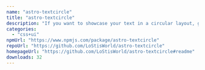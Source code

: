```yaml
---
name: "astro-textcircle"
title: "astro-textcircle"
description: "If you want to showcase your text in a circular layout, give this Astro component a try."
categories:
  - "css+ui"
npmUrl: "https://www.npmjs.com/package/astro-textcircle"
repoUrl: "https://github.com/LoStisWorld/astro-textcircle"
homepageUrl: "https://github.com/LoStisWorld/astro-textcircle#readme"
downloads: 32
---
```

